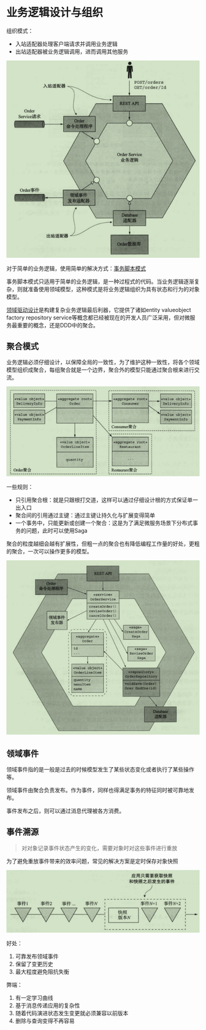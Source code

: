 # 业务逻辑设计与组织

组织模式：

- 入站适配器处理客户端请求并调用业务逻辑
- 出站适配器被业务逻辑调用，进而调用其他服务

![屏幕截图 2021-01-22 102605](/assets/屏幕截图%202021-01-22%20102605.png)

对于简单的业务逻辑，使用简单的解决方式：[事务脚本模式](/软件工程/架构模式/领域逻辑模式.md#事务脚本)

事务脚本模式只适用于简单的业务逻辑，是一种过程式的代码。当业务逻辑逐渐复杂，则就准备使用领域模型，这种模式是将业务逻辑组织为具有状态和行为的对象模型。

[领域驱动设计](软件工程/领域驱动设计.md)是构建复杂业务逻辑最后利器，它提供了诸如entity valueobject factory repository service等概念都已经被现在的开发人员广泛采用，但对微服务最重要的概念，还是DDD中的聚合。

## 聚合模式

业务逻辑必须仔细设计，以保障全局的一致性，为了维护这种一致性，将各个领域模型组织成聚合，每组聚合就是一个边界，聚合外的模型只能通过聚合根来进行交流。

![屏幕截图 2021-01-22 104934](/assets/屏幕截图%202021-01-22%20104934.png)

一些规则：

- 只引用聚合根：就是只跟根打交道，这样可以通过仔细设计根的方式保证单一出入口
- 聚合间的引用通过主键：通过主键让持久化与扩展变得简单
- 一个事务中，只能更新或创建一个聚合：这是为了满足微服务场景下分布式事务的问题，此时可以使用Saga

聚合的粒度越细会越有扩展性，但粗一点的聚合也有降低编程工作量的好处，更粗的聚合，一次可以操作更多的模型。

![屏幕截图 2021-01-22 110302](/assets/屏幕截图%202021-01-22%20110302.png)

## 领域事件

领域事件指的是一般是过去的时候模型发生了某些状态变化或者执行了某些操作等。

领域事件由聚合负责发布。作为事件，同样也得满足事务的特征同时被可靠地发布。

事件发布之后，则可以通过消息代理被各方消费。

## 事件溯源

> 对对象记录事件状态产生的变化，需要对象时对这些事件进行重放

为了避免重放事件带来的效率问题，常见的解决方案是定时保存对象快照

![屏幕截图 2021-01-25 141426](/assets/屏幕截图%202021-01-25%20141426.png)

好处：

1. 可靠发布领域事件
2. 保留了变更历史
3. 最大程度避免阻抗失衡

弊端：

1. 有一定学习曲线
2. 基于消息传递应用的复杂性
3. 随着代码演进状态发生变更就必须兼容以前版本
4. 删除与查询变得不再容易

